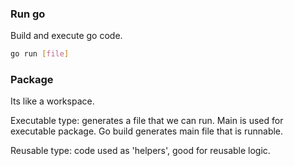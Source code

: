 ### Run go 

Build and execute go code.

```sh
go run [file]
```
### Package

Its like a workspace.

Executable type: generates a file that we can run.
Main is used for executable package.
Go build generates main file that is runnable.

Reusable type: code used as 'helpers', good for reusable logic.
